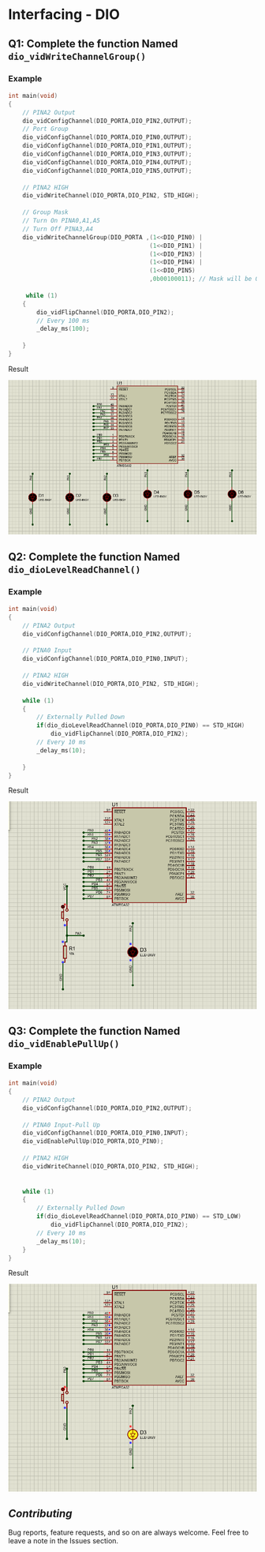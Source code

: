 # Interfacing - DIO 

## Q1:  Complete the function Named `dio_vidWriteChannelGroup()` 

### Example 
```C
int main(void)
{
	// PINA2 Output
	dio_vidConfigChannel(DIO_PORTA,DIO_PIN2,OUTPUT);
	// Port Group
	dio_vidConfigChannel(DIO_PORTA,DIO_PIN0,OUTPUT);
	dio_vidConfigChannel(DIO_PORTA,DIO_PIN1,OUTPUT);
	dio_vidConfigChannel(DIO_PORTA,DIO_PIN3,OUTPUT);	
	dio_vidConfigChannel(DIO_PORTA,DIO_PIN4,OUTPUT);
	dio_vidConfigChannel(DIO_PORTA,DIO_PIN5,OUTPUT);
	
	// PINA2 HIGH
	dio_vidWriteChannel(DIO_PORTA,DIO_PIN2, STD_HIGH);
	
	// Group Mask
	// Turn On PINA0,A1,A5 
	// Turn Off PINA3,A4
	dio_vidWriteChannelGroup(DIO_PORTA ,(1<<DIO_PIN0) |
										(1<<DIO_PIN1) |
										(1<<DIO_PIN3) |
										(1<<DIO_PIN4) |
										(1<<DIO_PIN5) 
										,0b00100011); // Mask will be 0bxx100x11
	 
     while (1) 
    {
		dio_vidFlipChannel(DIO_PORTA,DIO_PIN2); 
		// Every 100 ms
		_delay_ms(100);
		
    }
}

```
Result 

 ![Result]( ./Results/GroupMask.gif) 

 ## Q2:  Complete the function Named `dio_dioLevelReadChannel()` 

### Example 
```C
int main(void)
{
	// PINA2 Output
	dio_vidConfigChannel(DIO_PORTA,DIO_PIN2,OUTPUT);
	
	// PINA0 Input
	dio_vidConfigChannel(DIO_PORTA,DIO_PIN0,INPUT);
	
	// PINA2 HIGH
	dio_vidWriteChannel(DIO_PORTA,DIO_PIN2, STD_HIGH);

    while (1) 
    {
		// Externally Pulled Down
		if(dio_dioLevelReadChannel(DIO_PORTA,DIO_PIN0) == STD_HIGH)
			dio_vidFlipChannel(DIO_PORTA,DIO_PIN2); 
		// Every 10 ms
		_delay_ms(10);
		
    }
}
```
Result 

 ![Result]( ./Results/GetBit.gif) 


 ## Q3:  Complete the function Named `dio_vidEnablePullUp()` 

### Example 
```C
int main(void)
{
	// PINA2 Output
	dio_vidConfigChannel(DIO_PORTA,DIO_PIN2,OUTPUT);
	
	// PINA0 Input-Pull Up
	dio_vidConfigChannel(DIO_PORTA,DIO_PIN0,INPUT);
	dio_vidEnablePullUp(DIO_PORTA,DIO_PIN0);
	
	// PINA2 HIGH
	dio_vidWriteChannel(DIO_PORTA,DIO_PIN2, STD_HIGH);

	 
    while (1) 
    {
		// Externally Pulled Down
		if(dio_dioLevelReadChannel(DIO_PORTA,DIO_PIN0) == STD_LOW)
			dio_vidFlipChannel(DIO_PORTA,DIO_PIN2); 
		// Every 10 ms
		_delay_ms(10);
    }
}
```
Result 

 ![Result]( ./Results/Pull-upEnable.gif) 

 ## *Contributing*  
Bug reports, feature requests, and so on are always welcome. Feel free to leave a note in the Issues section.